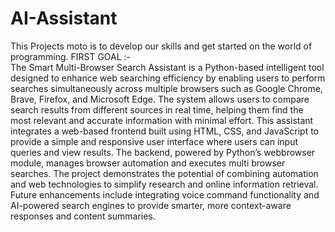 # AI-Assistant
This Projects moto is to develop our skills and get started on the world of programming.
FIRST GOAL :- <br>The Smart Multi-Browser Search Assistant is a Python-based intelligent tool designed to enhance 
web searching efficiency by enabling users to perform searches simultaneously across multiple 
browsers such as Google Chrome, Brave, Firefox, and Microsoft Edge. The system allows users to 
compare search results from different sources in real time, helping them find the most relevant and 
accurate information with minimal effort. 
This assistant integrates a web-based frontend built using HTML, CSS, and JavaScript to provide a 
simple and responsive user interface where users can input queries and view results. The backend, 
powered by Python’s webbrowser module, manages browser automation and executes multi
browser searches. 
The project demonstrates the potential of combining automation and web technologies to simplify 
research and online information retrieval. Future enhancements include integrating voice command 
functionality and AI-powered search engines to provide smarter, more context-aware responses and 
content summaries. 
